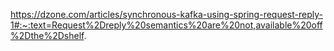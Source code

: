 https://dzone.com/articles/synchronous-kafka-using-spring-request-reply-1#:~:text=Request%2Dreply%20semantics%20are%20not,available%20off%2Dthe%2Dshelf.